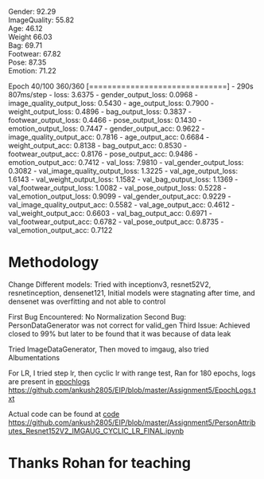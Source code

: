 Gender: 92.29 <br/>
ImageQuality: 55.82 <br/>
Age: 46.12 <br/>
Weight 66.03 <br/>
Bag: 69.71 <br/>
Footwear: 67.82 <br/>
Pose: 87.35 <br/>
Emotion: 71.22 <br/>

Epoch 40/100
360/360 [==============================] - 290s 807ms/step - loss: 3.6375 - gender_output_loss: 0.0968 - image_quality_output_loss: 0.5430 - age_output_loss: 0.7900 - weight_output_loss: 0.4896 - bag_output_loss: 0.3837 - footwear_output_loss: 0.4466 - pose_output_loss: 0.1430 - emotion_output_loss: 0.7447 - gender_output_acc: 0.9622 - image_quality_output_acc: 0.7816 - age_output_acc: 0.6684 - weight_output_acc: 0.8138 - bag_output_acc: 0.8530 - footwear_output_acc: 0.8176 - pose_output_acc: 0.9486 - emotion_output_acc: 0.7412 - val_loss: 7.9810 - val_gender_output_loss: 0.3082 - val_image_quality_output_loss: 1.3225 - val_age_output_loss: 1.6143 - val_weight_output_loss: 1.1582 - val_bag_output_loss: 1.1369 - val_footwear_output_loss: 1.0082 - val_pose_output_loss: 0.5228 - val_emotion_output_loss: 0.9099 - val_gender_output_acc: 0.9229 - val_image_quality_output_acc: 0.5582 - val_age_output_acc: 0.4612 - val_weight_output_acc: 0.6603 - val_bag_output_acc: 0.6971 - val_footwear_output_acc: 0.6782 - val_pose_output_acc: 0.8735 - val_emotion_output_acc: 0.7122

<h1>Methodology</h1>
Change Different models: 
Tried with inceptionv3, resnet52V2, resnetinception, densenet121, Initial models were stagnating after time, 
and densenet was overfitting and not able to control 

First Bug Encountered: No Normalization 
Second Bug: PersonDataGenerator was not correct for valid_gen
Third Issue: Achieved closed to 99% but later to be found that it was because of data leak 

Tried ImageDataGenerator, Then moved to imgaug, also tried Albumentations 

For LR, I tried step lr, then cyclic lr with range test, 
Ran for 180 epochs, logs are present in [epochlogs](https://github.com/ankush2805/EIP/blob/master/Assignment5/EpochLogs.txt)
https://github.com/ankush2805/EIP/blob/master/Assignment5/EpochLogs.txt

Actual code can be found at [code](https://github.com/ankush2805/EIP/blob/master/Assignment5/PersonAttributes_Resnet152V2_IMGAUG_CYCLIC_LR_FINAL.ipynb)
https://github.com/ankush2805/EIP/blob/master/Assignment5/PersonAttributes_Resnet152V2_IMGAUG_CYCLIC_LR_FINAL.ipynb


<h1>Thanks Rohan for teaching</h1>
